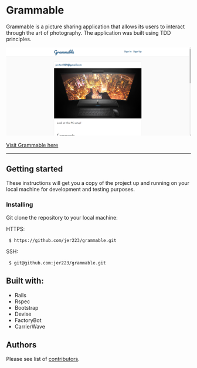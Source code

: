 # Grammable

Grammable is a picture sharing application that allows its users to interact through the art of photography. The application was built using TDD principles.

![image](/app/assets/images/grammabledemo.png)

[Visit Grammable here](https://grammable-jeremy-hall.herokuapp.com/)

---

## Getting started

These instructions will get you a copy of the project up and running on your local machine for development and testing purposes. 

### Installing

Git clone the repository to your local machine:

<p>HTTPS:</p><pre><code> $ https://github.com/jer223/grammable.git </code></pre>

<p>SSH:</p><pre><code> $ git@github.com:jer223/grammable.git </code></pre>

## Built with:

* Rails
* Rspec
* Bootstrap
* Devise
* FactoryBot
* CarrierWave

## Authors

Please see list of [contributors](https://github.com/jer223/grammable/graphs/contributors).